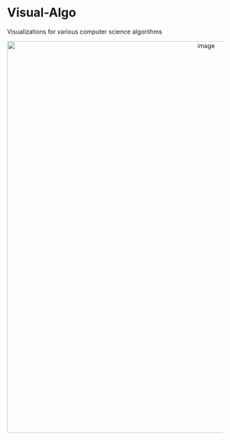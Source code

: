 # Visual-Algo

Visualizations for various computer science algorithms 

<p align="center">
  <img width="914" alt="image" src="https://github.com/GregoryKogan/Visual-Algo/assets/60318411/b17cbe97-e159-4d54-96e8-a3c973e2613a">
<p/>
